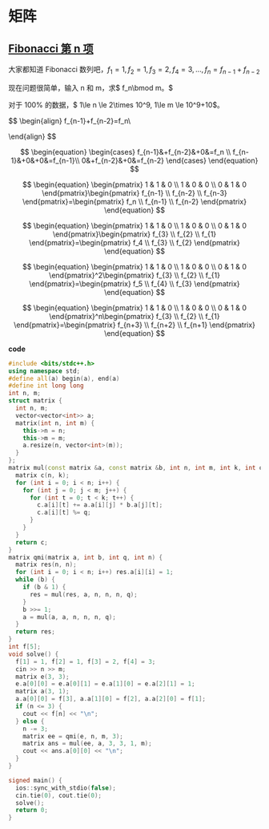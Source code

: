 # 矩阵

## [Fibonacci 第 n 项 ](https://loj.ac/p/10220)

大家都知道 Fibonacci 数列吧，$f_1=1,f_2=1,f_3=2,f_4=3,\dots,f_n=f_{n-1}+f_{n-2}$

现在问题很简单，输入 n 和 m，求$ f_n\bmod m。$

对于 100\% 的数据，$ 1\le n \le 2\times 10^9, 1\le m \le 10^9+10$。

$$
\begin{align}
f_{n-1}+f_{n-2}=f_n\\

\end{align}
$$


$$
\begin{equation}
    \begin{cases}
        f_{n-1}&+f_{n-2}&+0&=f_n \\
        f_{n-1}&+0&+0&=f_{n-1}\\
        0&+f_{n-2}&+0&=f_{n-2}
    \end{cases}
\end{equation}
$$

$$
\begin{equation}
    \begin{pmatrix}
        1 & 1 & 0 \\
        1 & 0 & 0 \\
        0 & 1 & 0
    \end{pmatrix}\begin{pmatrix}
        f_{n-1} \\ f_{n-2} \\ f_{n-3}
    \end{pmatrix}=\begin{pmatrix}
      f_n \\ f_{n-1} \\ f_{n-2}
    \end{pmatrix}
\end{equation}
$$

$$
\begin{equation}
    \begin{pmatrix}
        1 & 1 & 0 \\
        1 & 0 & 0 \\
        0 & 1 & 0
    \end{pmatrix}\begin{pmatrix}
        f_{3} \\ f_{2} \\ f_{1}
    \end{pmatrix}=\begin{pmatrix}
      f_4 \\ f_{3} \\ f_{2}
    \end{pmatrix}
\end{equation}
$$

$$
\begin{equation}
    \begin{pmatrix}
        1 & 1 & 0 \\
        1 & 0 & 0 \\
        0 & 1 & 0
    \end{pmatrix}^2\begin{pmatrix}
        f_{3} \\ f_{2} \\ f_{1}
    \end{pmatrix}=\begin{pmatrix}
      f_5 \\ f_{4} \\ f_{3}
    \end{pmatrix}
\end{equation}
$$

$$
\begin{equation}
    \begin{pmatrix}
        1 & 1 & 0 \\
        1 & 0 & 0 \\
        0 & 1 & 0
    \end{pmatrix}^n\begin{pmatrix}
        f_{3} \\ f_{2} \\ f_{1}
    \end{pmatrix}=\begin{pmatrix}
      f_{n+3} \\ f_{n+2} \\ f_{n+1}
    \end{pmatrix}
\end{equation}
$$

**code**

```C++
#include <bits/stdc++.h>
using namespace std;
#define all(a) begin(a), end(a)
#define int long long
int n, m;
struct matrix {
  int n, m;
  vector<vector<int>> a;
  matrix(int n, int m) {
    this->n = n;
    this->m = m;
    a.resize(n, vector<int>(m));
  }
};
matrix mul(const matrix &a, const matrix &b, int n, int m, int k, int q) {
  matrix c(n, k);
  for (int i = 0; i < n; i++) {
    for (int j = 0; j < m; j++) {
      for (int t = 0; t < k; t++) {
        c.a[i][t] += a.a[i][j] * b.a[j][t];
        c.a[i][t] %= q;
      }
    }
  }
  return c;
}
matrix qmi(matrix a, int b, int q, int n) {
  matrix res(n, n);
  for (int i = 0; i < n; i++) res.a[i][i] = 1;
  while (b) {
    if (b & 1) {
      res = mul(res, a, n, n, n, q);
    }
    b >>= 1;
    a = mul(a, a, n, n, n, q);
  }
  return res;
}
int f[5];
void solve() {
  f[1] = 1, f[2] = 1, f[3] = 2, f[4] = 3;
  cin >> n >> m;
  matrix e(3, 3);
  e.a[0][0] = e.a[0][1] = e.a[1][0] = e.a[2][1] = 1;
  matrix a(3, 1);
  a.a[0][0] = f[3], a.a[1][0] = f[2], a.a[2][0] = f[1];
  if (n <= 3) {
    cout << f[n] << "\n";
  } else {
    n -= 3;
    matrix ee = qmi(e, n, m, 3);
    matrix ans = mul(ee, a, 3, 3, 1, m);
    cout << ans.a[0][0] << "\n";
  }
}

signed main() {
  ios::sync_with_stdio(false);
  cin.tie(0), cout.tie(0);
  solve();
  return 0;
}
```

